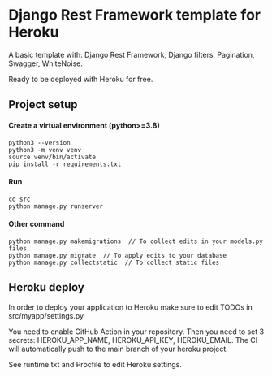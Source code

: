 # Django Rest Framework template for Heroku
A basic template with: Django Rest Framework, Django filters, Pagination, Swagger, WhiteNoise.

Ready to be deployed with Heroku for free.

## Project setup

#### Create a virtual environment (python>=3.8)
```shell
python3 --version
python3 -m venv venv
source venv/bin/activate
pip install -r requirements.txt
```


#### Run
```shell
cd src
python manage.py runserver
```

#### Other command
```shell
python manage.py makemigrations  // To collect edits in your models.py files
python manage.py migrate  // To apply edits to your database 
python manage.py collectstatic  // To collect static files
```

## Heroku deploy
In order to deploy your application to Heroku make sure to edit TODOs in src/myapp/settings.py

You need to enable GitHub Action in your repository. 
Then you need to set 3 secrets: HEROKU_APP_NAME, HEROKU_API_KEY, HEROKU_EMAIL.
The CI will automatically push to the main branch of your heroku project.

See runtime.txt and Procfile to edit Heroku settings.